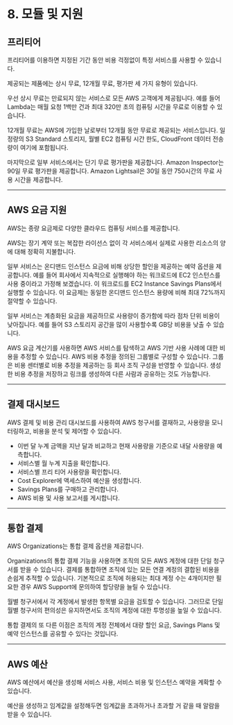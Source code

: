 # 8. 모듈 및 지원

## 프리티어

프리티어를 이용하면 지정된 기간 동안 비용 걱정없이 특정 서비스를 사용할 수 있습니다.

제공되는 제품에는 상시 무료, 12개월 무료, 평가판 세 가지 유형이 있습니다.

우선 상시 무료는 만료되지 않는 서비스로 모든 AWS 고객에게 제공됩니다. 예를 들어 Lambda는 매월 요청 1백만 건과 최대 320만 초의 컴퓨팅 시간을 무료로 이용할 수 있습니다.

12개월 무료는 AWS에 가입한 날로부터 12개월 동안 무료로 제공되는 서비스입니다. 일정량의 S3 Standard 스토리지, 월별 EC2 컴퓨팅 시간 한도, CloudFront 데이터 전송량이 여기에 포함됩니다.

마지막으로 일부 서비스에서는 단기 무료 평가판을 제공합니다. Amazon Inspector는 90일 무료 평가판을 제공합니다. Amazon Lightsail은 30일 동안 750시간의 무료 사용 시간을 제공합니다.

---

## AWS 요금 지원

AWS는 종량 요금제로 다양한 클라우드 컴퓨팅 서비스를 제공합니다.

AWS는 장기 계약 또는 복잡한 라이선스 없이 각 서비스에서 실제로 사용한 리소스의 양에 대해 정확히 지불합니다.

일부 서비스는 온디맨드 인스턴스 요금에 비해 상당한 할인을 제공하는 예약 옵션을 제공합니다. 예를 들어 회사에서 지속적으로 실행해야 하는 워크로드에 EC2 인스턴스를 사용 중이라고 가정해 보겠습니다. 이 워크로드를 EC2 Instance Savings Plans에서 실행할 수 있습니다. 이 요금제는 동일한 온디맨드 인스턴스 용량에 비해 최대 72%까지 절약할 수 있습니다.

일부 서비스는 계층화된 요금을 제공하므로 사용량이 증가함에 따라 점차 단위 비용이 낮아집니다. 예를 들어 S3 스토리지 공간을 많이 사용할수록 GB당 비용을 낮출 수 있습니다.

AWS 요금 계산기를 사용하면 AWS 서비스를 탐색하고 AWS 기반 사용 사례에 대한 비용을 추정할 수 있습니다. AWS 비용 추정을 정의된 그룹별로 구성할 수 있습니다. 그룹은 비용 센터별로 비용 추정을 제공하는 등 회사 조직 구성을 반영할 수 있습니다. 생성한 비용 추정을 저장하고 링크를 생성하여 다른 사람과 공유하는 것도 가능합니다.

---

## 결제 대시보드

AWS 결제 및 비용 관리 대시보드를 사용하여 AWS 청구서를 결재하고, 사용량을 모니터링하고, 비용을 분석 및 제어할 수 있습니다.

- 이번 달 누계 금액을 지난 달과 비교하고 현재 사용량을 기준으로 내달 사용량을 예측합니다.
- 서비스별 월 누계 지출을 확인합니다.
- 서비스별 프리 티어 사용량을 확인합니다.
- Cost Explorer에 액세스하여 예산을 생성합니다.
- Savings Plans를 구매하고 관리합니다.
- AWS 비용 및 사용 보고서를 게시합니다.

---

## 통합 결제

AWS Organizations는 통합 결제 옵션을 제공합니다.

Organizations의 통합 결제 기능을 사용하면 조직의 모든 AWS 계정에 대한 단일 청구서를 받을 수 있습니다. 결제를 통합하면 조직에 있는 모든 연결 계정의 결합된 비용을 손쉽게 추적할 수 있습니다. 기본적으로 조직에 허용되는 최대 계정 수는 4개이지만 필요한 경우 AWS Support에 문의하여 할당량을 늘릴 수 있습니다.

월별 청구서에서 각 계정에서 발생한 항목별 요금을 검토할 수 있습니다. 그러므로 단일 월별 청구서의 편의성은 유지하면서도 조직의 계정에 대한 투명성을 높일 수 있습니다.

통합 결제의 또 다른 이점은 조직의 계정 전체에서 대량 할인 요금, Savings Plans 및 예약 인스턴스를 공유할 수 있다는 것입니다.

---

## AWS 예산

AWS 예산에서 예산을 생성해 서비스 사용, 서비스 비용 및 인스턴스 예약을 계확할 수 있습니다.

예산을 생성하고 임계값을 설정해두면 임계값을 초과하거나 초과할 거 같을 때 알람을 받을 수 있습니다.
